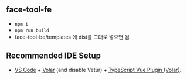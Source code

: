 ## face-tool-fe

- `npm i`
- `npm run build`
- face-tool-be/templates 에 dist를 그대로 넣으면 됨

## Recommended IDE Setup

- [VS Code](https://code.visualstudio.com/) + [Volar](https://marketplace.visualstudio.com/items?itemName=Vue.volar) (and disable Vetur) + [TypeScript Vue Plugin (Volar)](https://marketplace.visualstudio.com/items?itemName=Vue.vscode-typescript-vue-plugin).